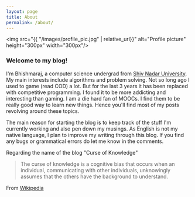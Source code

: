 ```yaml
---
layout: page
title: About
permalink: /about/
---
```


<img src="{{ "/images/profile_pic.jpg" | relative_url}}" alt="Profile picture" height="300px" width="300px"/>

### Welcome to my blog! 

I'm Bhishmaraj, a computer science undergrad from [Shiv Nadar University](https://snu.edu.in/). My main interests include algorithms and problem solving. Not so long ago I used to game (read COD) a lot. But for the last 3 years it has been replaced with competitive programming. I found it to be more addicting and interesting than gaming. I am a die hard fan of MOOCs. I find them to be really good way to learn new things. Hence you'll find most of my posts revolving around these topics. 

The main reason for starting the blog is to keep track of the stuff I'm currently working and also pen down my musings. As English is not my native language, I plan to improve my writing through this blog. If you find any bugs or grammatical errors do let me know in the comments.

Regarding the name of the blog "Curse of Knowledge"
 
>The curse of knowledge is a cognitive bias that occurs when an individual, communicating with other individuals, unknowingly assumes that the others have the background to understand.

From [Wikipedia](https://en.wikipedia.org/wiki/Curse_of_knowledge)


